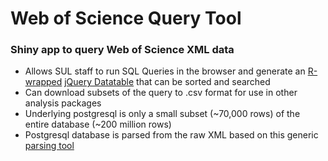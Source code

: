 # Web of Science Query Tool

### Shiny app to query Web of Science XML data 

- Allows SUL staff to run SQL Queries in the browser and generate an [R-wrapped](https://rstudio.github.io/DT/) [jQuery Datatable](https://datatables.net/) that can be sorted and searched
- Can download subsets of the query to .csv format for use in other analysis packages
- Underlying postgresql is only a small subset (~70,000 rows) of the entire database (~200 million rows)
- Postgresql database is parsed from the raw XML based on this generic [parsing tool](https://github.com/wrathofquan/generic_parser)


